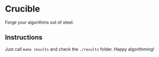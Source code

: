 # Crucible

Forge your algorithms out of steel.

## Instructions

Just call `make results` and check the `./results` folder.
Happy algorithming!
